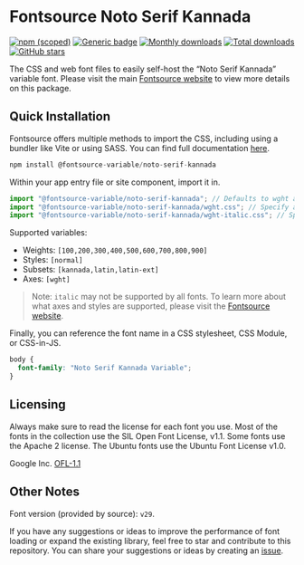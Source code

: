# Fontsource Noto Serif Kannada

[![npm (scoped)](https://img.shields.io/npm/v/@fontsource-variable/noto-serif-kannada?color=brightgreen)](https://www.npmjs.com/package/@fontsource-variable/noto-serif-kannada) [![Generic badge](https://img.shields.io/badge/fontsource-passing-brightgreen)](https://github.com/fontsource/fontsource) [![Monthly downloads](https://badgen.net/npm/dm/@fontsource-variable/noto-serif-kannada)](https://github.com/fontsource/fontsource) [![Total downloads](https://badgen.net/npm/dt/@fontsource-variable/noto-serif-kannada)](https://github.com/fontsource/fontsource) [![GitHub stars](https://img.shields.io/github/stars/fontsource/fontsource.svg?style=social&label=Star)](https://github.com/fontsource/fontsource/stargazers)

The CSS and web font files to easily self-host the “Noto Serif Kannada” variable font. Please visit the main [Fontsource website](https://fontsource.org/fonts/noto-serif-kannada) to view more details on this package.

## Quick Installation

Fontsource offers multiple methods to import the CSS, including using a bundler like Vite or using SASS. You can find full documentation [here](https://fontsource.org/docs/getting-started/introduction).

```javascript
npm install @fontsource-variable/noto-serif-kannada
```

Within your app entry file or site component, import it in.

```javascript
import "@fontsource-variable/noto-serif-kannada"; // Defaults to wght axis
import "@fontsource-variable/noto-serif-kannada/wght.css"; // Specify axis
import "@fontsource-variable/noto-serif-kannada/wght-italic.css"; // Specify axis and style
```

Supported variables:
- Weights: `[100,200,300,400,500,600,700,800,900]`
- Styles: `[normal]`
- Subsets: `[kannada,latin,latin-ext]`
- Axes: `[wght]`

> Note: `italic` may not be supported by all fonts. To learn more about what axes and styles are supported, please visit the [Fontsource website](https://fontsource.org/fonts/noto-serif-kannada).

Finally, you can reference the font name in a CSS stylesheet, CSS Module, or CSS-in-JS.

```css
body {
  font-family: "Noto Serif Kannada Variable";
}
```

## Licensing
Always make sure to read the license for each font you use. Most of the fonts in the collection use the SIL Open Font License, v1.1. Some fonts use the Apache 2 license. The Ubuntu fonts use the Ubuntu Font License v1.0.

Google Inc.
[OFL-1.1](http://scripts.sil.org/OFL)

## Other Notes
Font version (provided by source): `v29`.

If you have any suggestions or ideas to improve the performance of font loading or expand the existing library, feel free to star and contribute to this repository. You can share your suggestions or ideas by creating an [issue](https://github.com/fontsource/fontsource/issues).